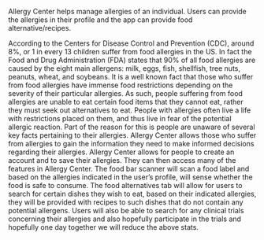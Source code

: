 

Allergy Center helps manage allergies of an individual. Users can provide the allergies in their profile and the app can provide food alternative/recipes.

According to the Centers for Disease Control and Prevention (CDC), around 8%, or 1 in every 13 children suffer from food allergies in the US. In fact the Food and Drug Administration (FDA) states that 90% of all food allergies are caused by the eight main allergens: milk, eggs, fish, shellfish, tree nuts, peanuts, wheat, and soybeans. It is a well known fact that those who suffer from food allergies have immense food restrictions depending on the severity of their particular allergies. As such, people suffering from food allergies are unable to eat certain food items that they cannot eat, rather they must seek out alternatives to eat. People with allergies often live a life with restrictions placed on them, and thus live in fear of the potential allergic reaction. Part of the reason for this is people are unaware of several key facts pertaining to their allergies. Allergy Center allows those who suffer from allergies to gain the information they need to make informed decisions regarding their allergies. Allergy Center allows for people to create an account and to save their allergies. They can then access many of the features in Allergy Center. The food bar scanner will scan a food label and based on the allergies indicated in the user’s profile, will sense whether the food is safe to consume. The food alternatives tab will allow for users to search for certain dishes they wish to eat, based on their indicated allergies, they will be provided with recipes to such dishes that do not contain any potential allergens. Users will also be able to search for any clinical trials concerning their allergies and also hopefully participate in the trials and hopefully one day together we will reduce the above stats.

